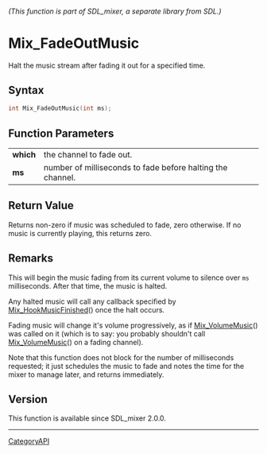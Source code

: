 ###### (This function is part of SDL_mixer, a separate library from SDL.)
# Mix_FadeOutMusic

Halt the music stream after fading it out for a specified time.

## Syntax

```c
int Mix_FadeOutMusic(int ms);

```

## Function Parameters

|               |                                                            |
| ------------- | ---------------------------------------------------------- |
| **which**     | the channel to fade out.                                   |
| **ms**        | number of milliseconds to fade before halting the channel. |

## Return Value

Returns non-zero if music was scheduled to fade, zero otherwise. If no
music is currently playing, this returns zero.

## Remarks

This will begin the music fading from its current volume to silence over
`ms` milliseconds. After that time, the music is halted.

Any halted music will call any callback specified by
[Mix_HookMusicFinished](Mix_HookMusicFinished)() once the halt occurs.

Fading music will change it's volume progressively, as if
[Mix_VolumeMusic](Mix_VolumeMusic)() was called on it (which is to say: you
probably shouldn't call [Mix_VolumeMusic](Mix_VolumeMusic)() on a fading
channel).

Note that this function does not block for the number of milliseconds
requested; it just schedules the music to fade and notes the time for the
mixer to manage later, and returns immediately.

## Version

This function is available since SDL_mixer 2.0.0.

----
[CategoryAPI](CategoryAPI)

